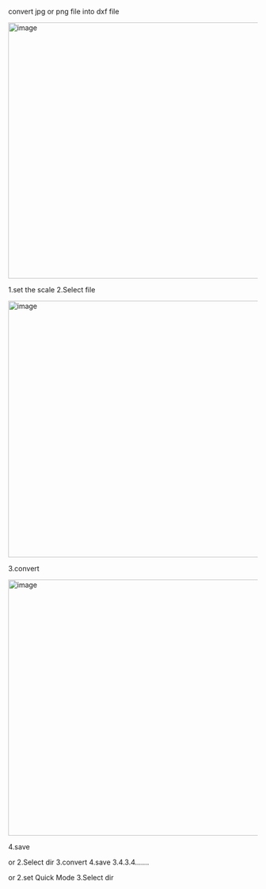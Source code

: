 convert jpg or png file into dxf file

<img width="517" alt="image" src="https://github.com/user-attachments/assets/d0ab1284-a040-4225-91c2-52a31b34e5ba">

1.set the scale
2.Select file

<img width="518" alt="image" src="https://github.com/user-attachments/assets/05282357-4913-48b6-9326-ef183706117d">

3.convert

<img width="517" alt="image" src="https://github.com/user-attachments/assets/7dc801f3-02d8-4693-88bd-752b9dc9e1a1">

4.save

or
2.Select dir
3.convert
4.save
3.4.3.4.……

or 
2.set Quick Mode
3.Select dir
